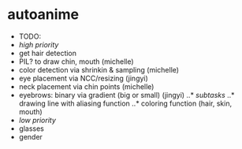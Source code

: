 # autoanime
- TODO:
- *high priority*
- get hair detection
- PIL? to draw chin, mouth (michelle) 
- color detection via shrinkin & sampling (michelle)
- eye placement via NCC/resizing (jingyi)
- neck placement via chin points (michelle)
- eyebrows: binary via gradient (big or small) (jingyi)
..* *subtasks*
..* drawing line with aliasing function
..* coloring function (hair, skin, mouth)
- *low priority*
- glasses
- gender
